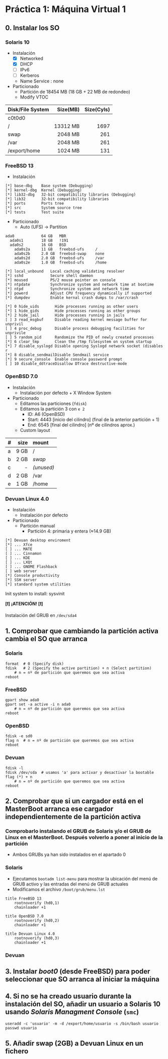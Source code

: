 # Práctica 1: Máquina Virtual 1

## 0. Instalar los SO

### Solaris 10
- Instalación
    - [x] Networked
    - [x] DHCP
    - [ ] IPv6
    - [ ] Kerberos
    - Name Service : none
- Particionado
    - Partición de 18454 MB (18 GB + 22 MB de redondeo)
    - Modify VTOC

| Disk/File System | Size(MB) | Size(Cyls) |
| :--------------- | -------: | ---------: |
| c0t0d0           |
| /                | 13312 MB |       1697 |
| swap             |  2048 MB |        261 |
| /var             |  2048 MB |        261 |
| /export/home     |  1024 MB |        131 |

### FreeBSD 13
- Instalación

```
[*] base-dbg    Base system (Debugging)
[*] kernel-dbg  Kernel (Debugging)
[*] lib32-dbg   32-bit compatibility libraries (Debugging)
[*] lib32       32-bit compatibility libraries
[*] ports       Ports tree
[*] src         System source tree
[*] tests       Test suite
```

- Particionado
    - Auto (UFS) -> Partition

```
ada0            64 GB   MBR
  ada0s1        18 GB   !191
  ada0s2        16 GB   BSD
    ada0s2a     11 GB   freebsd-ufs     /
    ada0s2b     2.0 GB  freebsd-swap    none
    ada0s2d     2.0 GB  freebsd-ufs     /var
    ada0s2e     1.0 GB  freebsd-ufs     /home
```

```
[*] local_unbound   Local caching validating resolver
[*] sshd            Secure shell daemon
[*] moused          PS/2 mouse pointer on console
[*] ntpdate         Synchronize system and network time at bootime
[*] ntpd            Synchronize system and network time
[*] powerd          Adjust CPU frequency dynamically if supported
[*] dumpdev         Enable kernal crash dumps to /var/crash
```

```
[*] 0 hide_uids       Hide processes running as other users
[*] 1 hide_gids       Hide processes running as other groups
[*] 2 hide_jail       Hide processes running in jails
[ ] 3 read_msgbuf     Disable reading kernel message buffer for unprivil
[ ] 4 proc_debug      Disable process debugging facilities for unprivile
[ ] 5 random_pid      Randomize the PID of newly created processes
[*] 6 clear_tmp       Clean the /tmp filesystem on system startup
[*] 7 disable_syslogd Disable opening Syslogd network socket (disables r
[*] 8 disable_sendmailDisable Sendmail service
[*] 9 secure_console  Enable console password prompt
[ ] 10 disable_ddtraceDisallow DTrace destructive-mode
```

### OpenBSD 7.0
- Instalación
    - Instalación por defecto + X Window System
- Particionado
    - Editamos las particiones (`fdisk`)
    - Editamos la partición 3 con `e 2`
        - ID: A6 (OpenBSD)
        - Start: 4443 [inicio del cilindro] (final de la anterior partición + 1)
        - End: 6545 [final del cilindro] (nº de cilindros aprox.)
    - Custom layout

|  #  | size | mount      |
| :-- | ---: | :--------- |
|  a  | 9 GB |  /         |
|  b  | 2 GB | *swap*     |
|  c  |  -   | *(unused)* |
|  d  | 2 GB |  /var      |
|  e  | 1 GB |  /home     |

### Devuan Linux 4.0
- Instalación
    - Instalación por defecto
- Particionado
    - Partición manual
        - Partición 4: primaria y entera (≈14.9 GB)

```
[*] Devuan desktop enviroment
[*] ... Xfce
[ ] ... MATE
[ ] ... Cinnamon
[ ] ... KDE
[ ] ... LXQt
[ ] ... GNOME Flashback
[ ] web server
[*] Console productivity
[*] SSH server
[*] standard system utilities
```

Init system to install: sysvinit

**[:exclamation:] ¡ATENCIÓN! [:exclamation:]**

Instalación del GRUB en `/dev/sda4`

## 1. Comprobar que cambiando la partición activa cambia el SO que arranca

### Solaris

``` shell
format  # 0 (Specify disk)
fdisk   # 2 (Specify the active partition) + n (Select partition)
    # n = nº de partición que queremos que sea activa
reboot
```

### FreeBSD

``` shell
gpart show ada0
gpart set -a active -i n ada0
    # n = nº de partición que queremos que sea activa
reboot
```

### OpenBSD

``` shell
fdisk -e sd0
flag n  # n = nº de partición que queremos que sea activa
reboot
```

### Devuan

``` shell
fdisk -l
fdisk /dev/sda  # usamos 'a' para activar y desactivar la bootable flag (*) + n
    # n = nº de partición que queremos que sea activa
reboot
```

## 2. Comprobar que si un cargador está en el MasterBoot arranca ese cargador independientemente de la partición activa

### Comprobarlo instalando el GRUB de Solaris y/o el GRUB de Linux en el MasterBoot. Después volverlo a poner al inicio de la partición

- Ambos GRUBs ya han sido instalados en el apartado 0

### Solaris

- Ejecutamos `bootadm list-menu` para mostrar la ubicación del menú de GRUB activo y las entradas del menú de GRUB actuales
- Modificamos el archivo `/boot/grub/menu.lst`

```
title FreeBSD 13
    rootnoverify (hd0,1)
    chainloader +1

title OpenBSD 7.0
    rootnoverify (hd0,2)
    chainloader +1

title Devuan Linux 4.0
    rootnoverify (hd0,3)
    chainloader +1
```

### Devuan



## 3. Instalar *boot0* (desde FreeBSD) para poder seleccionar que SO arranca al iniciar la máquina

## 4. Si no se ha creado usuario durante la instalación del SO, añadir un usuario a Solaris 10 usando *Solaris Managment Console* (`smc`)

``` shell
useradd -c 'usuario' -m -d /export/home/usuario -s /bin/bash usuario
passwd usuario
```

## 5. Añadir swap (2GB) a Devuan Linux en un fichero
